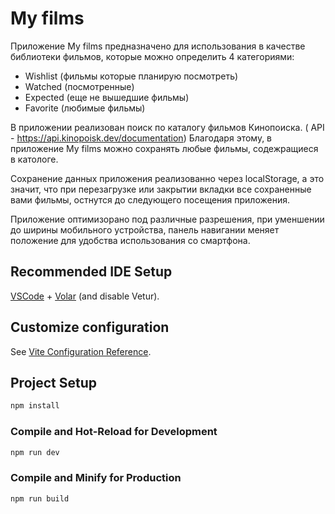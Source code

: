 # My films

Приложение My films предназначено для использования в качестве библиотеки фильмов, которые можно определить 4 категориями:
- Wishlist (фильмы которые планирую посмотреть)
- Watched (посмотренные)
- Expected (еще не вышедшие фильмы)
- Favorite (любимые фильмы)

В приложении реализован поиск по каталогу фильмов Кинопоиска. ( API - https://api.kinopoisk.dev/documentation)
Благодаря этому, в приложение My films можно сохранять любые фильмы, содежращиеся в катологе.

Сохранение данных приложения реализованно через localStorage, а это значит, что при перезагрузке или закрытии вкладки все сохраненные вами фильмы, остнутся до следующего посещения приложения.

Приложение оптимизорано под различные разрешения, при уменшении до ширины мобильного устройства, панель навигании меняет положение для удобства использования со смартфона.

## Recommended IDE Setup

[VSCode](https://code.visualstudio.com/) + [Volar](https://marketplace.visualstudio.com/items?itemName=Vue.volar) (and disable Vetur).

## Customize configuration

See [Vite Configuration Reference](https://vite.dev/config/).

## Project Setup

```sh
npm install
```

### Compile and Hot-Reload for Development

```sh
npm run dev
```

### Compile and Minify for Production

```sh
npm run build
```
